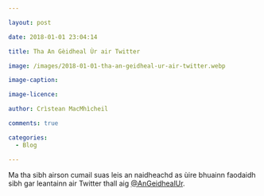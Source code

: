 ```yaml
---

layout: post

date: 2018-01-01 23:04:14

title: Tha An Gèidheal Ùr air Twitter

image: /images/2018-01-01-tha-an-geidheal-ur-air-twitter.webp

image-caption:

image-licence:

author: Crìstean MacMhìcheil

comments: true

categories:
  - Blog

---
```


Ma tha sibh airson cumail suas leis an naidheachd as ùire bhuainn faodaidh sibh gar leantainn air Twitter thall aig [@AnGeidhealUr][1].

 [1]: https://www.twitter.com/AnGeidhealUr
